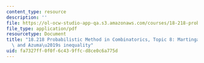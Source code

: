 ```yaml
---
content_type: resource
description: ''
file: https://ol-ocw-studio-app-qa.s3.amazonaws.com/courses/18-218-probabilistic-method-in-combinatorics-spring-2019/fa7327ff0f0f6c439ffcd8ce0c6a775d_MIT18_218S19_ch8.pdf
file_type: application/pdf
resourcetype: Document
title: "18.218 Probabilistic Method in Combinatorics, Topic 8: Martingale convergence\
  \ and Azuma\u2019s inequality"
uid: fa7327ff-0f0f-6c43-9ffc-d8ce0c6a775d
---
```

